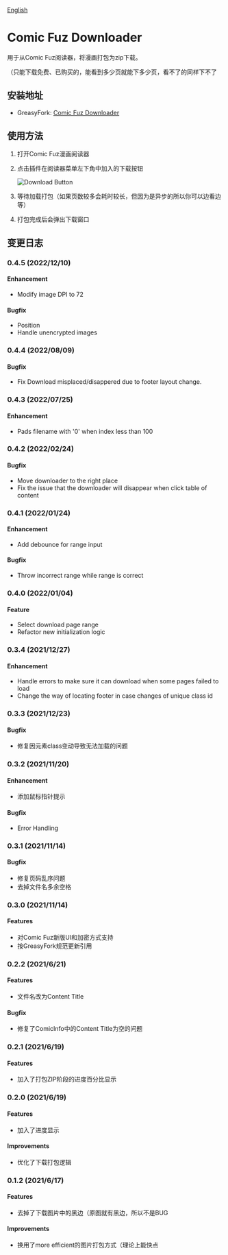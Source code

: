 [English](./README_en.md)

# Comic Fuz Downloader

用于从Comic Fuz阅读器，将漫画打包为zip下载。

（只能下载免费、已购买的，能看到多少页就能下多少页，看不了的同样下不了

## 安装地址

- GreasyFork: [Comic Fuz Downloader](https://greasyfork.org/scripts/428281)

## 使用方法

1. 打开Comic Fuz漫画阅读器
2. 点击插件在阅读器菜单左下角中加入的下载按钮

   ![Download Button](https://circleliu.github.io/Comic-Fuz-Downloader/imgs/download.png)
3. 等待加载打包（如果页数较多会耗时较长，但因为是异步的所以你可以边看边等）
4. 打包完成后会弹出下载窗口

## 变更日志

### 0.4.5 (2022/12/10)

#### Enhancement

- Modify image DPI to 72

#### Bugfix

- Position
- Handle unencrypted images

### 0.4.4 (2022/08/09)

#### Bugfix

- Fix Download misplaced/disappered due to footer layout change.

### 0.4.3 (2022/07/25)

#### Enhancement

- Pads filename with '0' when index less than 100

### 0.4.2 (2022/02/24)

#### Bugfix

- Move downloader to the right place
- Fix the issue that the downloader will disappear when click table of content

### 0.4.1 (2022/01/24)

#### Enhancement

- Add debounce for range input

#### Bugfix

- Throw incorrect range while range is correct

### 0.4.0 (2022/01/04)

#### Feature

- Select download page range
- Refactor new initialization logic

### 0.3.4 (2021/12/27)

#### Enhancement

- Handle errors to make sure it can download when some pages failed to load
- Change the way of locating footer in case changes of unique class id

### 0.3.3 (2021/12/23)

#### Bugfix

- 修复因元素class变动导致无法加载的问题

### 0.3.2 (2021/11/20)

#### Enhancement

- 添加鼠标指针提示

#### Bugfix

- Error Handling

### 0.3.1 (2021/11/14)

#### Bugfix

- 修复页码乱序问题
- 去掉文件名多余空格

### 0.3.0 (2021/11/14)

#### Features

- 对Comic Fuz新版UI和加密方式支持
- 按GreasyFork规范更新引用

### 0.2.2 (2021/6/21)

#### Features

- 文件名改为Content Title

#### Bugfix

- 修复了ComicInfo中的Content Title为空的问题

### 0.2.1 (2021/6/19)

#### Features

- 加入了打包ZIP阶段的进度百分比显示

### 0.2.0 (2021/6/19)

#### Features

- 加入了进度显示

#### Improvements

- 优化了下载打包逻辑

### 0.1.2 (2021/6/17)

#### Features

- 去掉了下载图片中的黑边（原图就有黑边，所以不是BUG

#### Improvements

- 换用了more efficient的图片打包方式（理论上能快点
